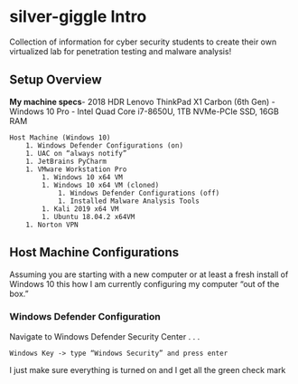 # silver-giggle Intro
Collection of information for cyber security students to create their own 
virtualized lab for penetration testing and malware analysis!



## Setup Overview
**My machine specs**- 2018 HDR Lenovo ThinkPad X1 Carbon (6th Gen) - Windows 10
Pro - Intel Quad Core i7-8650U, 1TB NVMe-PCIe SSD, 16GB RAM

    Host Machine (Windows 10)
        1. Windows Defender Configurations (on)
        1. UAC on “always notify”
        1. JetBrains PyCharm
        1. VMware Workstation Pro 
            1. Windows 10 x64 VM
            1. Windows 10 x64 VM (cloned)
                1. Windows Defender Configurations (off)
                1. Installed Malware Analysis Tools
            1. Kali 2019 x64 VM
            1. Ubuntu 18.04.2 x64VM
        1. Norton VPN

## Host Machine Configurations
Assuming you are starting with a new computer or at least a fresh install of Windows 10 this how I am currently configuring my computer “out of the box.”

### Windows Defender Configuration
Navigate to Windows Defender Security Center . . . 

`Windows Key -> type “Windows Security” and press enter`

I just make sure everything is turned on and I get all the green check mark
